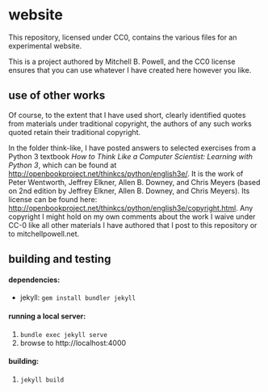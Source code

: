 # website

This repository, licensed under CC0, contains the various files for an experimental website.

This is a project authored by Mitchell B. Powell, and the CC0 license ensures that you can use whatever
I have created here however you like. 

## use of other works

Of course, to the extent that I have used short, clearly identified quotes
from materials under traditional copyright, the authors of any such works quoted retain their traditional copyright.

In the folder think-like, I have posted answers to selected exercises from a Python 3 textbook *How to Think Like
a Computer Scientist: Learning with Python 3*, which can be found at <http://openbookproject.net/thinkcs/python/english3e/>.
It is the work of Peter Wentworth, Jeffrey Elkner, Allen B. Downey, and Chris Meyers (based on 2nd edition by 
Jeffrey Elkner, Allen B. Downey, and Chris Meyers). Its license can be found here: 
<http://openbookproject.net/thinkcs/python/english3e/copyright.html>. Any copyright I might hold on my own comments about
the work I waive under CC-0 like all other materials I have authored that I post to this repository or to mitchellpowell.net.

## building and testing

#### dependencies:
- jekyll: `gem install bundler jekyll`

#### running a local server:
1. `bundle exec jekyll serve`
1. browse to http://localhost:4000

#### building:
1. `jekyll build`
